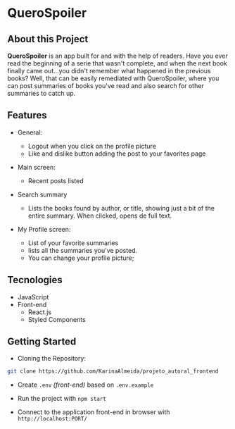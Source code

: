 # QueroSpoiler


## About this Project

**QueroSpoiler** is an app built for and with the help of readers. Have you ever read the beginning of a serie that wasn't complete, and when the next book finally came out...you didn't remember what happened in the previous books? Well, that can be easily remediated with QueroSpoiler, where you can post summaries of books you've read and also search for other summaries to catch up.

## Features

- General:
  - Logout when you click on the profile picture
  - Like and dislike button adding the post to your favorites page

- Main screen:

  - Recent posts listed

- Search summary

  - Lists the books found by author, or title, showing just a bit of the entire summary. When clicked, opens de full text.

- My Profile screen:

  - List of your favorite summaries
  - lists all the summaries you've posted.
  - You can change your profile picture;

## Tecnologies

- JavaScript
- Front-end
  - React.js
  - Styled Components


## Getting Started

- Cloning the Repository:

```bash
git clone https://github.com/KarinaAlmeida/projeto_autoral_frontend
```

- Create ```.env``` _(front-end)_ based on ```.env.example```

- Run the project with ```npm start```


- Connect to the application front-end in browser with ```http://localhost:PORT/```

